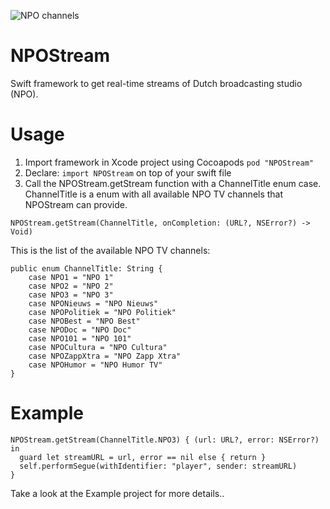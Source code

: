 ![NPO channels](http://iculture.textopus.nl/wp-content/uploads/2015/11/npo-live-overzicht.png)
# NPOStream
Swift framework to get real-time streams of Dutch broadcasting studio (NPO).

# Usage
1. Import framework in Xcode project using Cocoapods ```pod "NPOStream"```
2. Declare: ```import NPOStream``` on top of your swift file
3. Call the NPOStream.getStream function with a ChannelTitle enum case. ChannelTitle is a enum with all available NPO TV channels that NPOStream can provide.

```NPOStream.getStream(ChannelTitle, onCompletion: (URL?, NSError?) -> Void)```

This is the list of the available NPO TV channels:
```
public enum ChannelTitle: String {
    case NPO1 = "NPO 1"
    case NPO2 = "NPO 2"
    case NPO3 = "NPO 3"
    case NPONieuws = "NPO Nieuws"
    case NPOPolitiek = "NPO Politiek"
    case NPOBest = "NPO Best"
    case NPODoc = "NPO Doc"
    case NPO101 = "NPO 101"
    case NPOCultura = "NPO Cultura"
    case NPOZappXtra = "NPO Zapp Xtra"
    case NPOHumor = "NPO Humor TV"
}
```

# Example
```
NPOStream.getStream(ChannelTitle.NPO3) { (url: URL?, error: NSError?) in
  guard let streamURL = url, error == nil else { return }
  self.performSegue(withIdentifier: "player", sender: streamURL)
}
```

Take a look at the Example project for more details..
